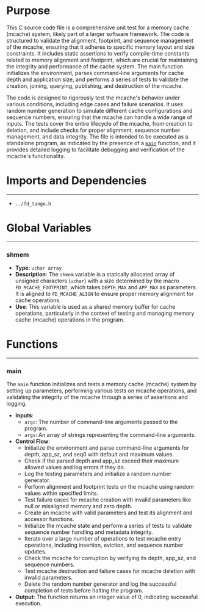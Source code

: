 # Purpose
This C source code file is a comprehensive unit test for a memory cache (mcache) system, likely part of a larger software framework. The code is structured to validate the alignment, footprint, and sequence management of the mcache, ensuring that it adheres to specific memory layout and size constraints. It includes static assertions to verify compile-time constants related to memory alignment and footprint, which are crucial for maintaining the integrity and performance of the cache system. The main function initializes the environment, parses command-line arguments for cache depth and application size, and performs a series of tests to validate the creation, joining, querying, publishing, and destruction of the mcache.

The code is designed to rigorously test the mcache's behavior under various conditions, including edge cases and failure scenarios. It uses random number generation to simulate different cache configurations and sequence numbers, ensuring that the mcache can handle a wide range of inputs. The tests cover the entire lifecycle of the mcache, from creation to deletion, and include checks for proper alignment, sequence number management, and data integrity. The file is intended to be executed as a standalone program, as indicated by the presence of a [`main`](#main) function, and it provides detailed logging to facilitate debugging and verification of the mcache's functionality.
# Imports and Dependencies

---
- `../fd_tango.h`


# Global Variables

---
### shmem
- **Type**: `uchar array`
- **Description**: The `shmem` variable is a statically allocated array of unsigned characters (`uchar`) with a size determined by the macro `FD_MCACHE_FOOTPRINT`, which takes `DEPTH_MAX` and `APP_MAX` as parameters. It is aligned to `FD_MCACHE_ALIGN` to ensure proper memory alignment for cache operations.
- **Use**: This variable is used as a shared memory buffer for cache operations, particularly in the context of testing and managing memory cache (mcache) operations in the program.


# Functions

---
### main<!-- {{#callable:main}} -->
The `main` function initializes and tests a memory cache (mcache) system by setting up parameters, performing various tests on mcache operations, and validating the integrity of the mcache through a series of assertions and logging.
- **Inputs**:
    - `argc`: The number of command-line arguments passed to the program.
    - `argv`: An array of strings representing the command-line arguments.
- **Control Flow**:
    - Initialize the environment and parse command-line arguments for depth, app_sz, and seq0 with default and maximum values.
    - Check if the parsed depth and app_sz exceed their maximum allowed values and log errors if they do.
    - Log the testing parameters and initialize a random number generator.
    - Perform alignment and footprint tests on the mcache using random values within specified limits.
    - Test failure cases for mcache creation with invalid parameters like null or misaligned memory and zero depth.
    - Create an mcache with valid parameters and test its alignment and accessor functions.
    - Initialize the mcache state and perform a series of tests to validate sequence number handling and metadata integrity.
    - Iterate over a large number of operations to test mcache entry operations, including insertion, eviction, and sequence number updates.
    - Check the mcache for corruption by verifying its depth, app_sz, and sequence numbers.
    - Test mcache destruction and failure cases for mcache deletion with invalid parameters.
    - Delete the random number generator and log the successful completion of tests before halting the program.
- **Output**: The function returns an integer value of 0, indicating successful execution.


